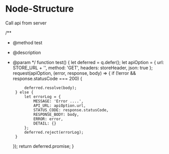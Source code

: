 # Node-Structure

Call api from server

/**
 * @method test
 * @description 
 * @param 
 */
function test() {
    let deferred = q.defer();
    let apiOption = {
        url: STORE_URL + '',
        method: 'GET',
        headers: storeHeader,
        json: true
    };
    request(apiOption, (error, response, body) => {
        if (!error && response.statusCode === 200) {
            
            deferred.resolve(body);
        } else {
            let errorLog = {
                MESSAGE: 'Error ....',
                API_URL: apiOption.url,
                STATUS_CODE: response.statusCode,
                RESPONSE_BODY: body,
                ERROR: error,
                DETAIL: {}
            };
            deferred.reject(errorLog);
        }
    });
    return deferred.promise;
}
